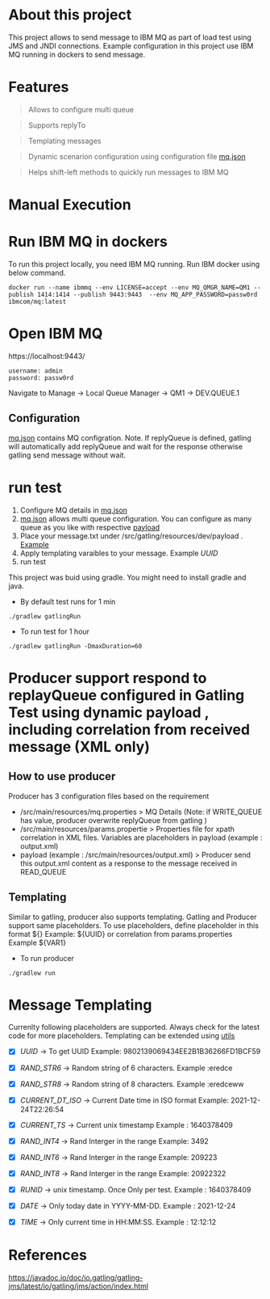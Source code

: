 # About this project
This project allows to send message to IBM MQ as part of load test using JMS and JNDI connections. Example configuration in this project use IBM MQ running in dockers to send message.

# Features
> Allows to configure multi queue

> Supports replyTo

> Templating messages

> Dynamic scenarion configuration using configuration file [mq.json](./src/gatling/resources/dev/mq.json)

> Helps shift-left methods to quickly run messages to IBM MQ

# Manual Execution

# Run IBM MQ in dockers
To run this project locally, you need IBM MQ running. Run IBM docker using below command.
```
docker run --name ibmmq --env LICENSE=accept --env MQ_QMGR_NAME=QM1 --publish 1414:1414 --publish 9443:9443  --env MQ_APP_PASSWORD=passw0rd ibmcom/mq:latest
```


# Open IBM MQ 

https://localhost:9443/

```
username: admin 
password: passw0rd
````

Navigate to Manage -> Local Queue Manager -> QM1 -> DEV.QUEUE.1

## Configuration
[mq.json](./src/gatling/resources/dev/mq.json) contains MQ configration. Note. If replyQueue is defined, gatling will automatically add replyQueue and wait for the response otherwise gatling send message without wait.  

# run test

1. Configure MQ details in  [mq.json](./src/gatling/resources/dev/mq.json)
2. [mq.json](./src/gatling/resources/dev/mq.json) allows multi queue configuration. You can configure as many queue as you like with respective [payload](./src/gatling/resources/dev/payload/sample_message1.txt)
3. Place your message.txt under  /src/gatling/resources/dev/payload  . [Example](./src/gatling/resources/dev/payload/sample_message1.txt)
4. Apply templating varaibles to your message. Example _UUID_ 
5. run test

This project was buid using gradle. You might need to install gradle and java.

- By default test runs for 1 min
```
./gradlew gatlingRun
```

- To run test for  1 hour
```
./gradlew gatlingRun -DmaxDuration=60

```

# Producer support respond to replayQueue configured in Gatling Test using dynamic payload , including correlation from received message (XML only)

## How to use producer
Producer has 3 configuration files based on the requirement

- /src/main/resources/mq.properties >  MQ Details (Note: if WRITE_QUEUE has value, producer overwrite replyQueue from gatling )
- /src/main/resources/params.propertie > Properties file for xpath correlation in XML files. Variables are placeholders in payload (example : output.xml)
- payload (example : /src/main/resources/output.xml) > Producer send this output.xml content as a response to the message received in READ_QUEUE

## Templating
Similar to gatling, producer also supports templating. Gatling and Producer support same placeholders. To use placeholders, define placeholder in this format ${}  Example: ${UUID} or correlation from params.properties  Example ${VAR1}


- To run producer
```
./gradlew run

```

# Message Templating

Currenlty following placeholders are supported. Always check for the latest code for more placeholders. Templating can be extended using [utils](./src/gatling/scala/mq/utils/parser.scala)

- [X] _UUID_ -> To get UUID  Example: 9802139069434EE2B1B36266FD1BCF59
- [X] _RAND_STR6_ -> Random string of 6 characters. Example :eredce
- [X] _RAND_STR8_ -> Random string of 8 characters. Example :eredceww
- [X] _CURRENT_DT_ISO_ -> Current Date time in ISO format  Example: 2021-12-24T22:26:54
- [X] _CURRENT_TS_ -> Current unix timestamp  Example : 1640378409
- [X] _RAND_INT4_ -> Rand Interger in the range  Example: 3492
- [X] _RAND_INT6_ -> Rand Interger in the range  Example: 209223
- [X] _RAND_INT8_ -> Rand Interger in the range  Example: 20922322
- [X] _RUNID_ -> unix timestamp. Once Only per test.   Example : 1640378409
- [X] _DATE_ -> Only today date in YYYY-MM-DD.   Example : 2021-12-24
- [X] _TIME_ -> Only current time in HH:MM:SS.   Example : 12:12:12


# References
https://javadoc.io/doc/io.gatling/gatling-jms/latest/io/gatling/jms/action/index.html
